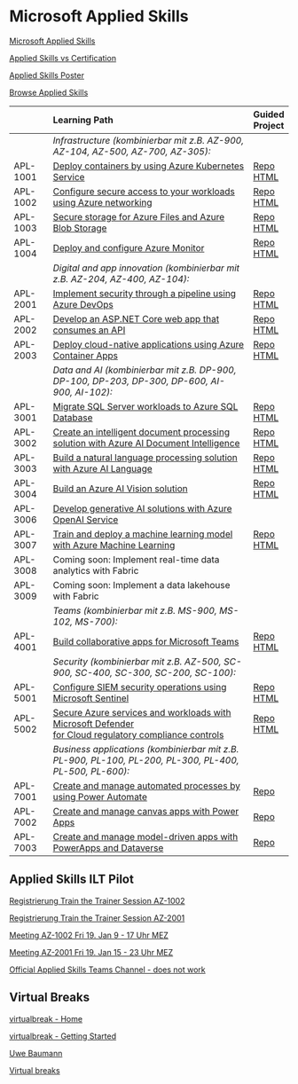 # Microsoft Applied Skills

[Microsoft Applied Skills](https://learn.microsoft.com/en-us/credentials/)

[Applied Skills vs Certification](https://aka.ms/ChooseYourMicrosoftCredential)

[Applied Skills Poster](https://query.prod.cms.rt.microsoft.com/cms/api/am/binary/RW1c0zC)

[Browse Applied Skills](https://learn.microsoft.com/en-us/credentials/browse/?credential_types=applied%20skills)


|          | Learning Path | Guided <br> Project |
| -------- | :------------ | ------------------- |
|          | *Infrastructure (kombinierbar mit z.B. AZ-900, AZ-104, AZ-500, AZ-700, AZ-305):*                    |                                          |
| APL-1001 | [Deploy containers by using Azure Kubernetes Service][1001 LP]                                      | [Repo][1001 Repo] <br> [HTML][1001 HTML] |
| APL-1002 | [Configure secure access to your workloads using Azure networking][1002 LP]                         | [Repo][1002 Repo] <br> [HTML][1002 HTML] |
| APL-1003 | [Secure storage for Azure Files and Azure Blob Storage][1003 LP]                                    | [Repo][1003 Repo] <br> [HTML][1003 HTML] |
| APL-1004 | [Deploy and configure Azure Monitor][1004 LP]                                                       | [Repo][1004 Repo] <br> [HTML][1004 HTML] |
|          | *Digital and app innovation (kombinierbar mit z.B. AZ-204, AZ-400, AZ-104):*                        |                                          |              
| APL-2001 | [Implement security through a pipeline using Azure DevOps][2001 LP]                                 | [Repo][2001 Repo] <br> [HTML][2001 HTML] |
| APL-2002 | [Develop an ASP.NET Core web app that consumes an API][2002 LP]                                     | [Repo][2002 Repo] <br> [HTML][2002 HTML] |
| APL-2003 | [Deploy cloud-native applications using Azure Container Apps][2003 LP]                              | [Repo][2003 Repo] <br> [HTML][2003 HTML] |
|          | *Data and AI (kombinierbar mit z.B. DP-900, DP-100, DP-203, DP-300, DP-600, AI-900, AI-102):*       |                                          |              
| APL-3001 | [Migrate SQL Server workloads to Azure SQL Database][3001 LP]                                       | [Repo][3001 Repo] <br> [HTML][3001 HTML] |
| APL-3002 | [Create an intelligent document processing solution with Azure AI Document Intelligence][3002 LP]   | [Repo][3002 Repo] <br> [HTML][3002 HTML] |
| APL-3003 | [Build a natural language processing solution with Azure AI Language][3003 LP]                      | [Repo][3003 Repo] <br> [HTML][3003 HTML] |
| APL-3004 | [Build an Azure AI Vision solution][3004 LP]                                                        | [Repo][3004 Repo] <br> [HTML][3004 HTML] |
| APL-3006 | [Develop generative AI solutions with Azure OpenAI Service][3006 LP]                                |                                          |  
| APL-3007 | [Train and deploy a machine learning model with Azure Machine Learning][3007 LP]                    | [Repo][3007 Repo] <br> [HTML][3007 HTML] |
| APL-3008 | Coming soon: Implement real-time data analytics with Fabric                                         |                                          |
| APL-3009 | Coming soon: Implement a data lakehouse with Fabric                                                 |                                          |
|          | *Teams (kombinierbar mit z.B. MS-900, MS-102, MS-700):*                                             |                                          |
| APL-4001 | [Build collaborative apps for Microsoft Teams][4001 LP]                                             | [Repo][4001 Repo] <br> [HTML][4001 HTML] |
|          | *Security (kombinierbar mit z.B. AZ-500, SC-900, SC-400, SC-300, SC-200, SC-100):*                  |                                          |
| APL-5001 | [Configure SIEM security operations using Microsoft Sentinel][5001 LP]                              | [Repo][5001 Repo] <br> [HTML][5001 HTML] |
| APL-5002 | [Secure Azure services and workloads with Microsoft Defender <br> for Cloud regulatory compliance controls][5002 LP] | [Repo][5002 Repo] <br> [HTML][5002 HTML] |
|          | *Business applications (kombinierbar mit z.B. PL-900, PL-100, PL-200, PL-300, PL-400, PL-500, PL-600):* |                                      |
| APL-7001 | [Create and manage automated processes by using Power Automate][7001 LP]                            | [Repo][7001 Repo]                        |
| APL-7002 | [Create and manage canvas apps with Power Apps][7002 LP]                                            | [Repo][7002 Repo]                        |
| APL-7003 | [Create and manage model-driven apps with PowerApps and Dataverse][7003 LP]                         | [Repo][7003 Repo]                        |



[1001 LP]:   https://learn.microsoft.com/en-us/credentials/applied-skills/deploy-containers-by-using-azure-kubernetes-service/
[1001 Repo]: https://github.com/MicrosoftLearning/deploy-and-manage-containers-with-azure-kubernetes-service
[1001 HTML]: https://microsoftlearning.github.io/deploy-and-manage-containers-with-azure-kubernetes-service/Instructions/Labs/Exercise_01_provision_registry_azu[re_kubernetes_service.html

[1002 LP]:   https://learn.microsoft.com/en-us/credentials/applied-skills/configure-secure-workloads-use-azure-virtual-networking/
[1002 Repo]: https://github.com/MicrosoftLearning/Configure-secure-access-to-workloads-with-Azure-virtual-networking-services
[1002 HTML]: https://microsoftlearning.github.io/Configure-secure-access-to-workloads-with-Azure-virtual-networking-services/

[1003 LP]:   https://learn.microsoft.com/en-us/credentials/applied-skills/secure-storage-azure-files-azure-blob-storage/
[1003 Repo]: https://github.com/MicrosoftLearning/Secure-storage-for-Azure-Files-and-Azure-Blob-Storage
[1003 HTML]: https://microsoftlearning.github.io/Secure-storage-for-Azure-Files-and-Azure-Blob-Storage/

[1004 LP]:   https://learn.microsoft.com/en-us/credentials/applied-skills/deploy-and-configure-azure-monitor/
[1004 Repo]: https://github.com/MicrosoftLearning/APL-1004-deploy-configure-azure-monitor
[1004 HTML]: https://microsoftlearning.github.io/APL-1004-deploy-configure-azure-monitor/

[2001 LP]:   https://learn.microsoft.com/en-us/credentials/applied-skills/implement-security-through-pipeline-using-devops/
[2001 Repo]: https://github.com/MicrosoftLearning/implement-security-through-pipeline-using-devops
[2001 HTML]: https://microsoftlearning.github.io/implement-security-through-pipeline-using-devops/

[2002 LP]:   https://learn.microsoft.com/en-us/credentials/applied-skills/develop-an-aspnet-core-web-app-that-consumes-an-api/
[2002 Repo]: https://github.com/MicrosoftLearning/APL-2002-develop-aspnet-core-consumes-api
[2002 HTML]: https://microsoftlearning.github.io/APL-2002-develop-aspnet-core-consumes-api/

[2003 LP]:   https://learn.microsoft.com/en-us/credentials/applied-skills/deploy-cloud-native-apps-using-azure-container-apps/
[2003 Repo]: https://github.com/MicrosoftLearning/az-2003-deploy-cloud-native-applications-using-azure-container-apps
[2003 HTML]: https://microsoftlearning.github.io/az-2003-deploy-cloud-native-applications-using-azure-container-apps/

[3001 LP]:   https://learn.microsoft.com/en-us/credentials/applied-skills/migrate-sql-workloads-azure-sql-database/
[3001 Repo]: https://github.com/MicrosoftLearning/mslearn-sql-migration
[3001 HTML]: https://microsoftlearning.github.io/mslearn-sql-migration/

[3002 LP]:   https://learn.microsoft.com/en-us/credentials/applied-skills/create-intelligent-document-solution-azure-ai/
[3002 Repo]: https://github.com/MicrosoftLearning/mslearn-ai-document-intelligence
[3002 HTML]: https://microsoftlearning.github.io/mslearn-ai-document-intelligence

[3003 LP]:   https://learn.microsoft.com/en-us/credentials/applied-skills/build-natural-language-solution-azure-ai/
[3003 Repo]: https://github.com/MicrosoftLearning/mslearn-ai-language
[3003 HTML]: https://microsoftlearning.github.io/mslearn-ai-language

[3004 LP]:   https://learn.microsoft.com/en-us/credentials/applied-skills/build-azure-ai-vision-solution/
[3004 Repo]: https://github.com/MicrosoftLearning/mslearn-ai-vision
[3004 HTML]: https://microsoftlearning.github.io/mslearn-ai-vision/

[3006 LP]:   https://learn.microsoft.com/en-us/credentials/applied-skills/develop-generative-ai-solutions-with-azure-openai-service/
[3006 Repo]: https://github.com/MicrosoftLearning/mslearn-ai-fundamentals
[3006 HTML]: https://microsoftlearning.github.io/mslearn-ai-fundamentals/Instructions/Labs/14-azure-openai-content-filters.html

[3007 LP]:   https://learn.microsoft.com/en-us/credentials/applied-skills/train-and-deploy-a-machine-learning-model-with-azure-machine-learning/
[3007 Repo]: https://github.com/MicrosoftLearning/mslearn-azure-ml
[3007 HTML]: https://microsoftlearning.github.io/mslearn-azure-ml/Instructions/11-Deploy-online-endpoint.html

[4001 LP]:   https://learn.microsoft.com/en-us/credentials/applied-skills/build-collaborative-apps-microsoft-teams/
[4001 Repo]: https://github.com/MicrosoftLearning/MS-4001-Build-collaborative-apps-for-Microsoft-Teams
[4001 HTML]: https://microsoftlearning.github.io/MS-4001-Build-collaborative-apps-for-Microsoft-Teams/

[7001 LP]:   https://learn.microsoft.com/en-us/credentials/applied-skills/create-and-manage-automated-processes-with-power-automate/
[7001 Repo]: https://github.com/MicrosoftLearning/PL-7001-Create-and-Manage-Automated-Processes-by-using-Power-Automate
[7001 HTML]: ./

[7002 LP]:   https://learn.microsoft.com/en-us/credentials/applied-skills/create-manage-canvas-apps-power-apps/
[7002 Repo]: https://github.com/MicrosoftLearning/PL-7002-Create-and-manage-canvas-apps-with-Power-Apps
[7002 HTML]: ./

[5001 LP]:   https://learn.microsoft.com/en-us/credentials/applied-skills/configure-siem-security-operations-using-microsoft-sentinel/
[5001 Repo]: https://github.com/MicrosoftLearning/APL-5001-configure-siem-security-operations-using-microsoft-sentinel
[5001 HTML]: https://microsoftlearning.github.io/APL-5001-configure-siem-security-operations-using-microsoft-sentinel/

[5002 LP]:   https://learn.microsoft.com/en-us/credentials/applied-skills/secure-azure-services-and-workloads-with-microsoft-defender-for-cloud-regulatory-compliance-controls/
[5002 Repo]: https://github.com/MicrosoftLearning/Secure-Azure-with-Microsoft-Defender-Cloud-Compliance-Controls
[5002 HTML]: https://microsoftlearning.github.io/Secure-Azure-with-Microsoft-Defender-Cloud-Compliance-Controls/

[7003 LP]:   https://learn.microsoft.com/en-us/credentials/applied-skills/create-and-manage-model-driven-apps-with-power-apps-and-dataverse/   
[7003 Repo]: https://github.com/MicrosoftLearning/PL-7003-Create-and-manage-model-driven-apps-with-Power-Apps-and-Dataverse
[7003 HTML]: ./



## Applied Skills ILT Pilot

[Registrierung Train the Trainer Session AZ-1002](https://msit.events.teams.microsoft.com/event/420fa4fa-21ce-4df7-b950-25558d72deb3@72f988bf-86f1-41af-91ab-2d7cd011db47)

[Registrierung Train the Trainer Session AZ-2001](https://msit.events.teams.microsoft.com/event/f1e21478-a79f-40f6-88b6-303f56ba05b7@72f988bf-86f1-41af-91ab-2d7cd011db47)

[Meeting AZ-1002 Fri 19. Jan 9 - 17 Uhr MEZ](https://teams.microsoft.com/l/meetup-join/19%3ameeting_ODIyMGE5NDYtNzA3ZC00ZmNiLWI1MWItNzU4OWE4ZmQ1M2Yz%40thread.v2/0?context=%7b%22Tid%22%3a%2272f988bf-86f1-41af-91ab-2d7cd011db47%22%2c%22Oid%22%3a%22e52d9d80-dc89-49e0-94b3-edb567e32461%22%2c%22prid%22%3a%22ff1e210e-50b3-40f3-8ca4-6eb36e1b83c1%22%2c%22isPublic%22%3atrue%7d)

[Meeting AZ-2001 Fri 19. Jan 15 - 23 Uhr MEZ](https://teams.microsoft.com/l/meetup-join/19%3ameeting_MTI1OGIxMTYtMjAxZC00MjdkLWE4NDctZGUxOTZjMGIwOGIz%40thread.v2/0?context=%7b%22Tid%22%3a%2272f988bf-86f1-41af-91ab-2d7cd011db47%22%2c%22Oid%22%3a%22e52d9d80-dc89-49e0-94b3-edb567e32461%22%2c%22prid%22%3a%228c478e14-d18e-4dd9-98d9-11c892f8f00a%22%2c%22isPublic%22%3atrue%7d)

[Official Applied Skills Teams Channel - does not work](https://teams.microsoft.com/l/team/19%3ASl25aTKWeQYmJonnpRL6DHEniHz7Zv39oUaWI5erDds1%40thread.tacv2/conversations?groupId=27d26cb2-04b8-412a-83ac-c5ed292f46cc&tenantId=72f988bf-86f1-41af-91ab-2d7cd011db47)



## Virtual Breaks

[virtualbreak - Home](https://virtualbreak.org/)

[virtualbreak - Getting Started](https://virtualbreak.org/Articles/Help/GettingStarted)

[Uwe Baumann](https://github.com/uwbauman)

[Virtual breaks](https://www.virtualbreaks.net/)